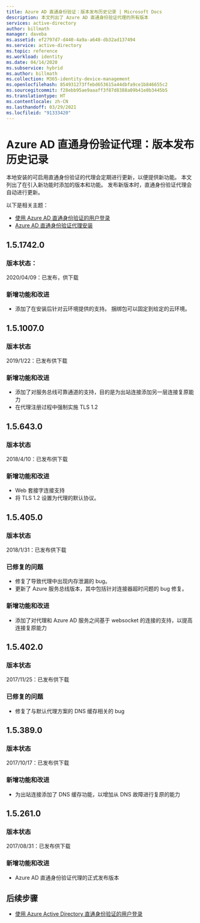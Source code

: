 ```yaml
---
title: Azure AD 直通身份验证：版本发布历史记录 | Microsoft Docs
description: 本文列出了 Azure AD 直通身份验证代理的所有版本
services: active-directory
author: billmath
manager: daveba
ms.assetid: ef2797d7-d440-4a9a-a648-db32ad137494
ms.service: active-directory
ms.topic: reference
ms.workload: identity
ms.date: 04/14/2020
ms.subservice: hybrid
ms.author: billmath
ms.collection: M365-identity-device-management
ms.openlocfilehash: 854931273ffebd653615a44dbfa9ce1b846655c2
ms.sourcegitcommit: f28ebb95ae9aaaff3f87d8388a09b41e0b3445b5
ms.translationtype: HT
ms.contentlocale: zh-CN
ms.lasthandoff: 03/29/2021
ms.locfileid: "91333420"
---
```

# <a name="azure-ad-pass-through-authentication-agent-version-release-history"></a>Azure AD 直通身份验证代理：版本发布历史记录 
 
本地安装的可启用直通身份验证的代理会定期进行更新，以便提供新功能。 本文列出了在引入新功能时添加的版本和功能。 发布新版本时，直通身份验证代理会自动进行更新。 

以下是相关主题： 

- [使用 Azure AD 直通身份验证的用户登录](how-to-connect-pta.md) 
- [Azure AD 直通身份验证代理安装](how-to-connect-pta-quick-start.md) 

## <a name="1517420"></a>1.5.1742.0
### <a name="release-status"></a>版本状态： 
2020/04/09：已发布，供下载

### <a name="new-features-and-improvements"></a>新增功能和改进

- 添加了在安装后针对云环境提供的支持。 捆绑包可以固定到给定的云环境。



## <a name="1510070"></a>1.5.1007.0 
### <a name="release-status"></a>版本状态 
2019/1/22：已发布供下载  
### <a name="new-features-and-improvements"></a>新增功能和改进 
- 添加了对服务总线可靠通道的支持，目的是为出站连接添加另一层连接复原能力 
- 在代理注册过程中强制实施 TLS 1.2 

## <a name="156430"></a>1.5.643.0 
### <a name="release-status"></a>版本状态 
2018/4/10：已发布供下载  
### <a name="new-features-and-improvements"></a>新增功能和改进 
- Web 套接字连接支持 
- 将 TLS 1.2 设置为代理的默认协议。 
 
## <a name="154050"></a>1.5.405.0 
### <a name="release-status"></a>版本状态 
2018/1/31：已发布供下载  
### <a name="fixed-issues"></a>已修复的问题 
- 修复了导致代理中出现内存泄漏的 bug。 
- 更新了 Azure 服务总线版本，其中包括针对连接器超时问题的 bug 修复。 
### <a name="new-features-and-improvements"></a>新增功能和改进 
- 添加了对代理和 Azure AD 服务之间基于 websocket 的连接的支持，以提高连接复原能力

## <a name="154020"></a>1.5.402.0 
### <a name="release-status"></a>版本状态 
2017/11/25：已发布供下载  
### <a name="fixed-issues"></a>已修复的问题 
- 修复了与默认代理方案的 DNS 缓存相关的 bug 
 
## <a name="153890"></a>1.5.389.0 
### <a name="release-status"></a>版本状态 
2017/10/17：已发布供下载  
### <a name="new-features-and-improvements"></a>新增功能和改进 
- 为出站连接添加了 DNS 缓存功能，以增加从 DNS 故障进行复原的能力 
 
## <a name="152610"></a>1.5.261.0 
### <a name="release-status"></a>版本状态 
2017/08/31：已发布供下载  
### <a name="new-features-and-improvements"></a>新增功能和改进 
- Azure AD 直通身份验证代理的正式发布版本 

## <a name="next-steps"></a>后续步骤

- [使用 Azure Active Directory 直通身份验证的用户登录](how-to-connect-pta.md)

